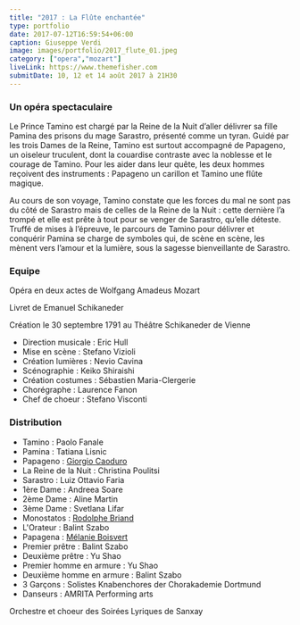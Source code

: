 ```yaml
---
title: "2017 : La Flûte enchantée"
type: portfolio
date: 2017-07-12T16:59:54+06:00
caption: Giuseppe Verdi
image: images/portfolio/2017_flute_01.jpeg
category: ["opera","mozart"]
liveLink: https://www.themefisher.com
submitDate: 10, 12 et 14 août 2017 à 21H30
---
```

### Un opéra spectaculaire

Le Prince Tamino est chargé par la Reine de la Nuit d’aller délivrer sa fille Pamina des prisons du mage Sarastro, présenté comme un tyran. Guidé par les trois Dames de la Reine, Tamino est surtout accompagné de Papageno, un oiseleur truculent, dont la couardise contraste avec la noblesse et le courage de Tamino. Pour les aider dans leur quête, les deux hommes reçoivent des instruments : Papageno un carillon et Tamino une flûte magique.

Au cours de son voyage, Tamino constate que les forces du mal ne sont pas du côté de Sarastro mais de celles de la Reine de la Nuit : cette dernière l’a trompé et elle est prête à tout pour se venger de Sarastro, qu’elle déteste. Truffé de mises à l’épreuve, le parcours de Tamino pour délivrer et conquérir Pamina se charge de symboles qui, de scène en scène, les mènent vers l’amour et la lumière, sous la sagesse bienveillante de Sarastro.

### Equipe

Opéra en deux actes de Wolfgang Amadeus Mozart

Livret de Emanuel Schikaneder

Création le 30 septembre 1791 au Théâtre Schikaneder de Vienne


- Direction musicale : Eric Hull
- Mise en scène : Stefano Vizioli
- Création lumières : Nevio Cavina
- Scénographie : Keiko Shiraishi
- Création costumes : Sébastien Maria-Clergerie
- Chorégraphe : Laurence Fanon
- Chef de choeur : Stefano Visconti

### Distribution

- Tamino : Paolo Fanale	
- Pamina : Tatiana Lisnic	
- Papageno : [Giorgio Caoduro](/artists/giorgio_caoduro/)	
- La Reine de la Nuit : Christina Poulitsi	
- Sarastro : Luiz Ottavio Faria	
- 1ère Dame : Andreea Soare	
- 2ème Dame : Aline Martin	
- 3ème Dame : Svetlana Lifar	
- Monostatos : [Rodolphe Briand](/artists/rodolphe_briand/)
- L'Orateur : Balint Szabo	
- Papagena : [Mélanie Boisvert](/artists/melanie_boisvert)
- Premier prêtre : Balint Szabo	
- Deuxième prêtre : Yu Shao	
- Premier homme en armure : Yu Shao	
- Deuxième homme en armure : Balint Szabo	
- 3 Garçons : Solistes Knabenchores der Chorakademie Dortmund	
- Danseurs : AMRITA Performing arts	


Orchestre et choeur des Soirées Lyriques de Sanxay
